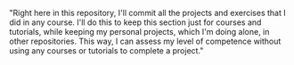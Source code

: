"Right here in this repository, I'll commit all the projects and exercises that I did in any course. I'll do this to keep this section just for courses and tutorials, while keeping my personal projects, which I'm doing alone, in other repositories. This way, I can assess my level of competence without using any courses or tutorials to complete a project."
